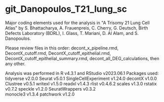 # git_Danopoulos_T21_lung_sc
 Major coding elements used for the analysis in "A Trisomy 21 Lung Cell Atlas" by S. Bhattacharya, A. Frauenpreis, C. Cherry, G. Deutsch, Birth Defects Laboratory (BDRL), I. Glass, T. Mariani, D. Al Alam, and S. Danopoulos. 

 Please review files in this order: decont_x_pipeline.rmd, DecontX_cutoff.rmd, DecontX_cutoff_epithelial.rmd, DecontX_cutoff_epithelial_summary.rmd, decont_all_DEG_calculations, then any other. 

 Analysis was performed in R v4.3.1 and RStudio v2023.06.1
 Packages used:
 tidyverse v2.0.0
 Seurat v5.0.1
 SingleCellExperiment v1.24.0
 decontX v1.0.0
 Clustree v0.5.1
 writexl v1.5.0
 readxl v1.4.3
 rlist v0.4.6.2
 scales v1.3.0
 rstatix v0.7.2
 speckle v1.2.0
 SeuratWrappers v0.3.2                                
 monocle3 v1.3.4
 patchwork v1.2.0
